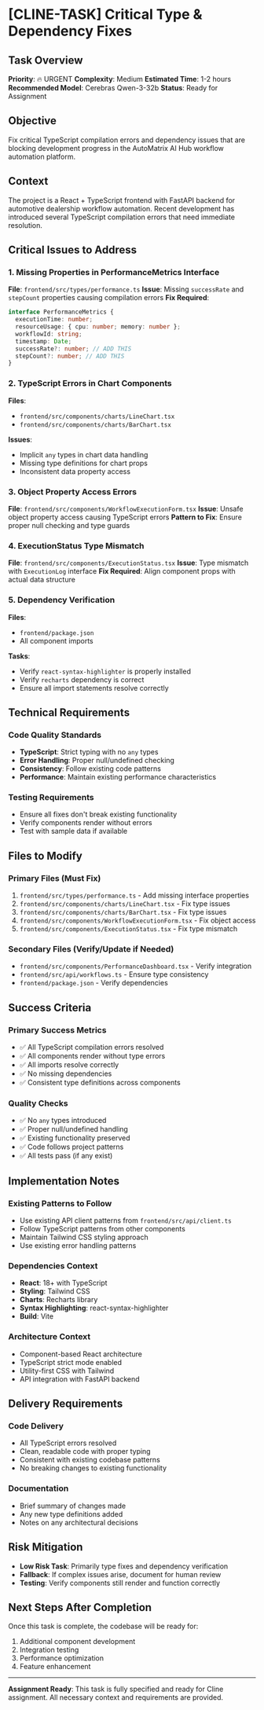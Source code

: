 # [CLINE-TASK] Critical Type & Dependency Fixes

## Task Overview

**Priority**: 🔥 URGENT
**Complexity**: Medium
**Estimated Time**: 1-2 hours
**Recommended Model**: Cerebras Qwen-3-32b
**Status**: Ready for Assignment

## Objective

Fix critical TypeScript compilation errors and dependency issues that are blocking development progress in the AutoMatrix AI Hub workflow automation platform.

## Context

The project is a React + TypeScript frontend with FastAPI backend for automotive dealership workflow automation. Recent development has introduced several TypeScript compilation errors that need immediate resolution.

## Critical Issues to Address

### 1. Missing Properties in PerformanceMetrics Interface

**File**: `frontend/src/types/performance.ts`
**Issue**: Missing `successRate` and `stepCount` properties causing compilation errors
**Fix Required**:

```typescript
interface PerformanceMetrics {
  executionTime: number;
  resourceUsage: { cpu: number; memory: number };
  workflowId: string;
  timestamp: Date;
  successRate?: number; // ADD THIS
  stepCount?: number; // ADD THIS
}
```

### 2. TypeScript Errors in Chart Components

**Files**:

- `frontend/src/components/charts/LineChart.tsx`
- `frontend/src/components/charts/BarChart.tsx`

**Issues**:

- Implicit `any` types in chart data handling
- Missing type definitions for chart props
- Inconsistent data property access

### 3. Object Property Access Errors

**File**: `frontend/src/components/WorkflowExecutionForm.tsx`
**Issue**: Unsafe object property access causing TypeScript errors
**Pattern to Fix**: Ensure proper null checking and type guards

### 4. ExecutionStatus Type Mismatch

**File**: `frontend/src/components/ExecutionStatus.tsx`
**Issue**: Type mismatch with `ExecutionLog` interface
**Fix Required**: Align component props with actual data structure

### 5. Dependency Verification

**Files**:

- `frontend/package.json`
- All component imports

**Tasks**:

- Verify `react-syntax-highlighter` is properly installed
- Verify `recharts` dependency is correct
- Ensure all import statements resolve correctly

## Technical Requirements

### Code Quality Standards

- **TypeScript**: Strict typing with no `any` types
- **Error Handling**: Proper null/undefined checking
- **Consistency**: Follow existing code patterns
- **Performance**: Maintain existing performance characteristics

### Testing Requirements

- Ensure all fixes don't break existing functionality
- Verify components render without errors
- Test with sample data if available

## Files to Modify

### Primary Files (Must Fix)

1. `frontend/src/types/performance.ts` - Add missing interface properties
2. `frontend/src/components/charts/LineChart.tsx` - Fix type issues
3. `frontend/src/components/charts/BarChart.tsx` - Fix type issues
4. `frontend/src/components/WorkflowExecutionForm.tsx` - Fix object access
5. `frontend/src/components/ExecutionStatus.tsx` - Fix type mismatch

### Secondary Files (Verify/Update if Needed)

- `frontend/src/components/PerformanceDashboard.tsx` - Verify integration
- `frontend/src/api/workflows.ts` - Ensure type consistency
- `frontend/package.json` - Verify dependencies

## Success Criteria

### Primary Success Metrics

- ✅ All TypeScript compilation errors resolved
- ✅ All components render without type errors
- ✅ All imports resolve correctly
- ✅ No missing dependencies
- ✅ Consistent type definitions across components

### Quality Checks

- ✅ No `any` types introduced
- ✅ Proper null/undefined handling
- ✅ Existing functionality preserved
- ✅ Code follows project patterns
- ✅ All tests pass (if any exist)

## Implementation Notes

### Existing Patterns to Follow

- Use existing API client patterns from `frontend/src/api/client.ts`
- Follow TypeScript patterns from other components
- Maintain Tailwind CSS styling approach
- Use existing error handling patterns

### Dependencies Context

- **React**: 18+ with TypeScript
- **Styling**: Tailwind CSS
- **Charts**: Recharts library
- **Syntax Highlighting**: react-syntax-highlighter
- **Build**: Vite

### Architecture Context

- Component-based React architecture
- TypeScript strict mode enabled
- Utility-first CSS with Tailwind
- API integration with FastAPI backend

## Delivery Requirements

### Code Delivery

- All TypeScript errors resolved
- Clean, readable code with proper typing
- Consistent with existing codebase patterns
- No breaking changes to existing functionality

### Documentation

- Brief summary of changes made
- Any new type definitions added
- Notes on any architectural decisions

## Risk Mitigation

- **Low Risk Task**: Primarily type fixes and dependency verification
- **Fallback**: If complex issues arise, document for human review
- **Testing**: Verify components still render and function correctly

## Next Steps After Completion

Once this task is complete, the codebase will be ready for:

1. Additional component development
2. Integration testing
3. Performance optimization
4. Feature enhancement

---

**Assignment Ready**: This task is fully specified and ready for Cline assignment. All necessary context and requirements are provided.
